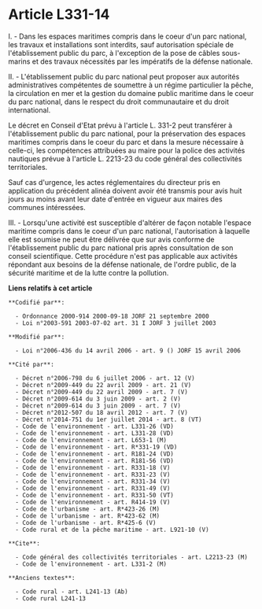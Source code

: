 # Article L331-14

I. - Dans les espaces maritimes compris dans le coeur d'un parc national, les travaux et installations sont interdits, sauf
autorisation spéciale de l'établissement public du parc, à l'exception de la pose de câbles sous-marins et des travaux
nécessités par les impératifs de la défense nationale.

II. - L'établissement public du parc national peut proposer aux autorités administratives compétentes de soumettre à un
régime particulier la pêche, la circulation en mer et la gestion du domaine public maritime dans le coeur du parc national,
dans le respect du droit communautaire et du droit international.

Le décret en Conseil d'Etat prévu à l'article L. 331-2 peut transférer à l'établissement public du parc national, pour la
préservation des espaces maritimes compris dans le coeur du parc et dans la mesure nécessaire à celle-ci, les compétences
attribuées au maire pour la police des activités nautiques prévue à l'article L. 2213-23 du code général des collectivités
territoriales.

Sauf cas d'urgence, les actes réglementaires du directeur pris en application du précédent alinéa doivent avoir été transmis
pour avis huit jours au moins avant leur date d'entrée en vigueur aux maires des communes intéressées.

III. - Lorsqu'une activité est susceptible d'altérer de façon notable l'espace maritime compris dans le coeur d'un parc
national, l'autorisation à laquelle elle est soumise ne peut être délivrée que sur avis conforme de l'établissement public du
parc national pris après consultation de son conseil scientifique. Cette procédure n'est pas applicable aux activités
répondant aux besoins de la défense nationale, de l'ordre public, de la sécurité maritime et de la lutte contre la pollution.

**Liens relatifs à cet article**

	**Codifié par**:

	  - Ordonnance 2000-914 2000-09-18 JORF 21 septembre 2000
	  - Loi n°2003-591 2003-07-02 art. 31 I JORF 3 juillet 2003

	**Modifié par**:

	  - Loi n°2006-436 du 14 avril 2006 - art. 9 () JORF 15 avril 2006

	**Cité par**:

	  - Décret n°2006-798 du 6 juillet 2006 - art. 12 (V)
	  - Décret n°2009-449 du 22 avril 2009 - art. 21 (V)
	  - Décret n°2009-449 du 22 avril 2009 - art. 7 (V)
	  - Décret n°2009-614 du 3 juin 2009 - art. 2 (V)
	  - Décret n°2009-614 du 3 juin 2009 - art. 7 (V)
	  - Décret n°2012-507 du 18 avril 2012 - art. 7 (V)
	  - Décret n°2014-751 du 1er juillet 2014 - art. 8 (VT)
	  - Code de l'environnement - art. L331-26 (VD)
	  - Code de l'environnement - art. L331-28 (VD)
	  - Code de l'environnement - art. L653-1 (M)
	  - Code de l'environnement - art. R*331-19 (VD)
	  - Code de l'environnement - art. R181-24 (VD)
	  - Code de l'environnement - art. R181-56 (VD)
	  - Code de l'environnement - art. R331-18 (V)
	  - Code de l'environnement - art. R331-23 (V)
	  - Code de l'environnement - art. R331-34 (V)
	  - Code de l'environnement - art. R331-49 (V)
	  - Code de l'environnement - art. R331-50 (VT)
	  - Code de l'environnement - art. R414-19 (V)
	  - Code de l'urbanisme - art. R*423-26 (M)
	  - Code de l'urbanisme - art. R*423-62 (M)
	  - Code de l'urbanisme - art. R*425-6 (V)
	  - Code rural et de la pêche maritime - art. L921-10 (V)

	**Cite**:

	  - Code général des collectivités territoriales - art. L2213-23 (M)
	  - Code de l'environnement - art. L331-2 (M)

	**Anciens textes**:

	  - Code rural - art. L241-13 (Ab)
	  - Code rural L241-13
